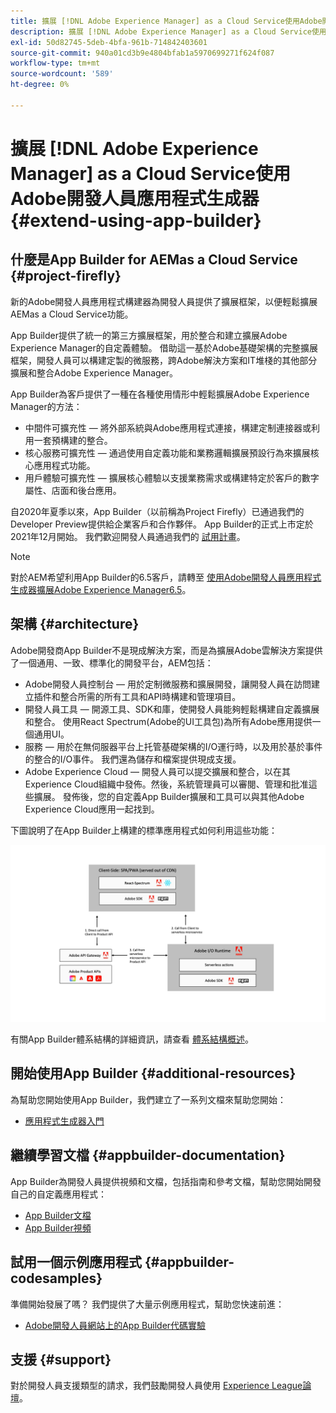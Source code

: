 ```yaml
---
title: 擴展 [!DNL Adobe Experience Manager] as a Cloud Service使用Adobe開發人員應用程式生成器。
description: 擴展 [!DNL Adobe Experience Manager] as a Cloud Service使用Adobe開發人員應用程式生成器。
exl-id: 50d82745-5deb-4bfa-961b-714842403601
source-git-commit: 940a01cd3b9e4804bfab1a5970699271f624f087
workflow-type: tm+mt
source-wordcount: '589'
ht-degree: 0%

---
```


# 擴展 [!DNL Adobe Experience Manager] as a Cloud Service使用Adobe開發人員應用程式生成器 {#extend-using-app-builder}

## 什麼是App Builder for AEMas a Cloud Service {#project-firefly}

新的Adobe開發人員應用程式構建器為開發人員提供了擴展框架，以便輕鬆擴展AEMas a Cloud Service功能。

App Builder提供了統一的第三方擴展框架，用於整合和建立擴展Adobe Experience Manager的自定義體驗。 借助這一基於Adobe基礎架構的完整擴展框架，開發人員可以構建定製的微服務，跨Adobe解決方案和IT堆棧的其他部分擴展和整合Adobe Experience Manager。

App Builder為客戶提供了一種在各種使用情形中輕鬆擴展Adobe Experience Manager的方法：

* 中間件可擴充性 — 將外部系統與Adobe應用程式連接，構建定制連接器或利用一套預構建的整合。
* 核心服務可擴充性 — 通過使用自定義功能和業務邏輯擴展預設行為來擴展核心應用程式功能。
* 用戶體驗可擴充性 — 擴展核心體驗以支援業務需求或構建特定於客戶的數字屬性、店面和後台應用。

自2020年夏季以來，App Builder（以前稱為Project Firefly）已通過我們的Developer Preview提供給企業客戶和合作夥伴。 App Builder的正式上市定於2021年12月開始。 我們歡迎開發人員通過我們的 [試用計畫](http://adobe.ly/appbuilder-trial)。

>[!NOTE]
>
> 對於AEM希望利用App Builder的6.5客戶，請轉至 [使用Adobe開發人員應用程式生成器擴展Adobe Experience Manager6.5](https://experienceleague.adobe.com/docs/experience-manager-65/developing/extending-aem/app-builder.html)。

## 架構 {#architecture}

Adobe開發商App Builder不是現成解決方案，而是為擴展Adobe雲解決方案提供了一個通用、一致、標準化的開發平台，AEM包括：

* Adobe開發人員控制台 — 用於定制微服務和擴展開發，讓開發人員在訪問建立插件和整合所需的所有工具和API時構建和管理項目。
* 開發人員工具 — 開源工具、SDK和庫，使開發人員能夠輕鬆構建自定義擴展和整合。 使用React Spectrum(Adobe的UI工具包)為所有Adobe應用提供一個通用UI。
* 服務 — 用於在無伺服器平台上托管基礎架構的I/O運行時，以及用於基於事件的整合的I/O事件。 我們還為儲存和檔案提供現成支援。
* Adobe Experience Cloud — 開發人員可以提交擴展和整合，以在其Experience Cloud組織中發佈。然後，系統管理員可以審閱、管理和批准這些擴展。 發佈後，您的自定義App Builder擴展和工具可以與其他Adobe Experience Cloud應用一起找到。

下圖說明了在App Builder上構建的標準應用程式如何利用這些功能：

![架構](/help/implementing/developing/extending/assets/firefly-architecture.jpg)

有關App Builder體系結構的詳細資訊，請查看 [體系結構概述](https://www.adobe.io/app-builder/docs/guides/)。

## 開始使用App Builder {#additional-resources}

為幫助您開始使用App Builder，我們建立了一系列文檔來幫助您開始：

* [應用程式生成器入門](https://www.adobe.io/app-builder/docs/getting_started/)

## 繼續學習文檔 {#appbuilder-documentation}

App Builder為開發人員提供視頻和文檔，包括指南和參考文檔，幫助您開始開發自己的自定義應用程式：

* [App Builder文檔](https://www.adobe.io/app-builder/docs/overview/)
* [App Builder視頻](https://www.youtube.com/playlist?list=PLcVEYUqU7VRfDij-Jbjyw8S8EzW073F_o)

## 試用一個示例應用程式 {#appbuilder-codesamples}

準備開始發展了嗎？ 我們提供了大量示例應用程式，幫助您快速前進：

* [Adobe開發人員網站上的App Builder代碼實驗](https://www.adobe.io/app-builder/docs/resources/)

## 支援 {#support}

對於開發人員支援類型的請求，我們鼓勵開發人員使用 [Experience League論壇](https://experienceleaguecommunities.adobe.com/t5/project-firefly/ct-p/project-firefly)。
